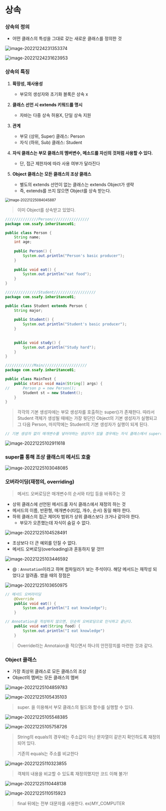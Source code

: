 # 상속

### 상속의 정의

- 어떤 클래스의 특성을 그대로 갖는 새로운 클래스를 정의한 것

![image-20221224231353374](assets/image-20221224231353374.png)

![image-20221224231623953](assets/image-20221224231623953.png)

### 상속의 특징

1. **확장성, 재사용성**
   - 부모의 생성자와 초기화 블록은 상속 x

2. **클래스 선언 시 extends 키워드를 명시**
   - 자바는 다중 상속 허용X, 단일 상속 지원
3. **관계**
   - 부모 (상위, Super) 클래스: Person
   - 자식 (하위, Sub) 클래스: Student
4. **자식 클래스는 부모 클래스의 멤버변수, 메소드를 자신의 것처럼 사용할 수 있다.**
   - 단, 접근 제한자에 따라 사용 여부가 달라진다
5. **Object 클래스는 모든 클래스의 조상 클래스**
   - 별도의 extends 선언이 없는 클래스는 extends Object가 생략
   - 즉, extends를 쓰지 않으면 Object를 상속 받는다.

<img src="assets/image-20221225084045887.png" alt="image-20221225084045887" style="zoom:80%;" />

> 이미 Object를 상속받고 있었다.

```java
///////////////Person/////////////////
package com.ssafy.inheritance01;

public class Person {
	String name;
	int age;
	
	public Person() {
		System.out.println("Person's basic producer");
	}
	
	public void eat() {
		System.out.println("eat food");
	}
}

///////////////Student///////////////////
package com.ssafy.inheritance01;

public class Student extends Person {
	String major;
	
	public Student() {
		System.out.println("Student's basic producer");
	}
	
	
	public void study() {
		System.out.println("Study hard");
	}
}

/////////////Main////////////////////
package com.ssafy.inheritance01;

public class MainTest {
	public static void main(String[] args) {
//		Person p = new Person();
		Student st = new Student();
	}
}
```

> 각각의 기본 생성자에는 부모 생성자를 호출하는 super()가 존재한다. 따라서 Student 객체가 생성될 때에는 가장 윗단인 Object의 기본 생성자가 실행되고 그 다음 Person, 마지막에는 Student의 기본 생성자가 실행이 되게 된다.

```java
// 기본 생성자 없이 매개변수를 넣어야하는 생성자가 있을 경우에는 자식 클래스에서 super()내부에 매개변수를 똑같이 넣어주어야한다. 만약 기본생성자를 실행시켜주고 싶으면 부모 클래스에 기본 생성자를 명시해주어야 한다.
```

![image-20221225102911618](assets/image-20221225102911618.png)



### super를 통해 조상 클래스의 메서드 호출

![image-20221225103048085](assets/image-20221225103048085.png)



### 오버라이딩(재정의, overriding)

> 메서드 오버로딩은 매개변수의 순서와 타입 등을 바꿔주는 것

- 상위 클래스에 선언된 메서드를 자식 클래스에서 재정의 하는 것
- 메서드의 이름, 반환형, 매개변수(타입, 개수, 순서) 동일 해야 한다.
- 하위 클래스의 접근 제어자 범위가 상위 클래스보다 크거나 같아야 한다.
  - 부모가 오픈했는데 자식이 숨길 수 없다.

![image-20221225104528491](assets/image-20221225104528491.png)

- 조상보다 더 큰 예외를 던질 수 없다.
- 메서드 오버로딩(overloading)과 혼동하지 말 것!!!

![image-20221225103446592](assets/image-20221225103446592.png)

- @ : `Annotation`이라고 하며 컴파일러가 보는 주석이다. 해당 메서드는 재작성 되었다고 알려줌. 썼을 때의 장점은 

![image-20221225103650975](assets/image-20221225103650975.png)

```java
// 메서드 오버라이딩
	@Override
	public void eat() {
		System.out.println("I eat knowledge");
	}

// Annotation을 작성하지 않으면, 단순히 오버로딩으로 인식하고 끝난다.
	public void eat(String food) {
        System.out.println("I eat knowledge")
    }
```

> Override라는 Annotaion을 적으면서 하나의 안전장치를 마련한 것과 같다.





### Object 클래스

- 가장 최상위 클래스로 모든 클래스의 조상
- Object의 멤버는 모든 클래스의 멤버

![image-20221225104859783](assets/image-20221225104859783.png)

![image-20221225105435103](assets/image-20221225105435103.png)

> super. 을 이용해서 부모 클래스의 필드와 함수를 실행할 수 있다.

![image-20221225105548385](assets/image-20221225105548385.png)

![image-20221225105758726](assets/image-20221225105758726.png)

> String의 equals의 경우에는 주소값이 아닌 문자열이 같은지 확인하도록 재정의 되어 있다.
>
> 기존의 equals는 주소를 비교한다

![image-20221225110323855](assets/image-20221225110323855.png)

> 객체의 내용을 비교할 수 있도록 재정의했지만 코드 이해 불가!

![image-20221225110448138](assets/image-20221225110448138.png)

![image-20221225110515923](assets/image-20221225110515923.png)

> final 뒤에는 전부 대문자를 사용한다. ex)MY_COMPUTER